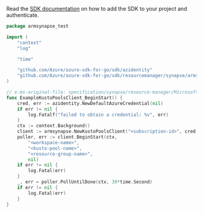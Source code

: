 Read the [SDK documentation](https://github.com/Azure/azure-sdk-for-go/blob/sdk%2Fresourcemanager%2Fsynapse%2Farmsynapse%2Fv0.2.1/sdk/resourcemanager/synapse/armsynapse/README.md) on how to add the SDK to your project and authenticate.

```go
package armsynapse_test

import (
	"context"
	"log"

	"time"

	"github.com/Azure/azure-sdk-for-go/sdk/azidentity"
	"github.com/Azure/azure-sdk-for-go/sdk/resourcemanager/synapse/armsynapse"
)

// x-ms-original-file: specification/synapse/resource-manager/Microsoft.Synapse/preview/2021-06-01-preview/examples/KustoPoolsStart.json
func ExampleKustoPoolsClient_BeginStart() {
	cred, err := azidentity.NewDefaultAzureCredential(nil)
	if err != nil {
		log.Fatalf("failed to obtain a credential: %v", err)
	}
	ctx := context.Background()
	client := armsynapse.NewKustoPoolsClient("<subscription-id>", cred, nil)
	poller, err := client.BeginStart(ctx,
		"<workspace-name>",
		"<kusto-pool-name>",
		"<resource-group-name>",
		nil)
	if err != nil {
		log.Fatal(err)
	}
	_, err = poller.PollUntilDone(ctx, 30*time.Second)
	if err != nil {
		log.Fatal(err)
	}
}
```
